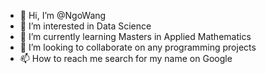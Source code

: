 - 👋 Hi, I’m @NgoWang
- 👀 I’m interested in Data Science
- 🌱 I’m currently learning Masters in Applied Mathematics
- 💞️ I’m looking to collaborate on any programming projects
- 📫 How to reach me search for my name on Google

<!---
NgoWang/NgoWang is a ✨ special ✨ repository because its `README.md` (this file) appears on your GitHub profile.
You can click the Preview link to take a look at your changes.
--->
